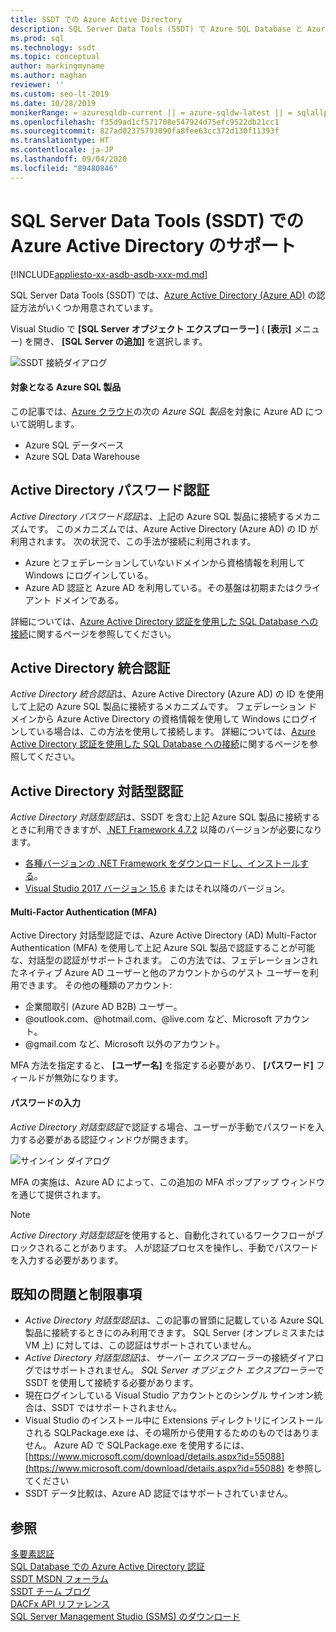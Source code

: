 ```yaml
---
title: SSDT での Azure Active Directory
description: SQL Server Data Tools (SSDT) で Azure SQL Database と Azure SQL Data Warehouse に対して用意されている Azure Active Directory の認証方法について説明します。
ms.prod: sql
ms.technology: ssdt
ms.topic: conceptual
author: markingmyname
ms.author: maghan
reviewer: ''
ms.custom: seo-lt-2019
ms.date: 10/28/2019
monikerRange: = azuresqldb-current || = azure-sqldw-latest || = sqlallproducts-allversions
ms.openlocfilehash: f35d9ad1cf571708e547924d75efc9522db21cc1
ms.sourcegitcommit: 827ad02375793090fa8fee63cc372d130f11393f
ms.translationtype: HT
ms.contentlocale: ja-JP
ms.lasthandoff: 09/04/2020
ms.locfileid: "89480846"
---
```

# <a name="azure-active-directory-support-in-sql-server-data-tools-ssdt"></a>SQL Server Data Tools (SSDT) での Azure Active Directory のサポート

[!INCLUDE[appliesto-xx-asdb-asdb-xxx-md.md](../includes/appliesto-xx-asdb-asdw-xxx-md.md)]

SQL Server Data Tools (SSDT) では、[Azure Active Directory (Azure AD)](https://docs.microsoft.com/azure/active-directory/active-directory-whatis) の認証方法がいくつか用意されています。

Visual Studio で **[SQL Server オブジェクト エクスプローラー]** ( **[表示]** メニュー) を開き、 **[SQL Server の追加]** を選択します。

![SSDT 接続ダイアログ](media/azure-active-directory/interactive.png)

#### <a name="which-azure-sql-products"></a>対象となる Azure SQL 製品

この記事では、[Azure クラウド](https://azure.microsoft.com/)の次の *Azure SQL 製品*を対象に Azure AD について説明します。

- Azure SQL データベース
- Azure SQL Data Warehouse

## <a name="active-directory-password-authentication"></a>Active Directory パスワード認証

*Active Directory パスワード認証*は、上記の Azure SQL 製品に接続するメカニズムです。 このメカニズムでは、Azure Active Directory (Azure AD) の ID が利用されます。 次の状況で、この手法が接続に利用されます。

- Azure とフェデレーションしていないドメインから資格情報を利用して Windows にログインしている。
- Azure AD 認証と Azure AD を利用している。その基盤は初期またはクライアント ドメインである。

詳細については、[Azure Active Directory 認証を使用した SQL Database への接続](https://docs.microsoft.com/azure/sql-database/sql-database-aad-authentication)に関するページを参照してください。  

## <a name="active-directory-integrated-authentication"></a>Active Directory 統合認証

*Active Directory 統合認証*は、Azure Active Directory (Azure AD) の ID を使用して上記の Azure SQL 製品に接続するメカニズムです。 フェデレーション ドメインから Azure Active Directory の資格情報を使用して Windows にログインしている場合は、この方法を使用して接続します。 詳細については、[Azure Active Directory 認証を使用した SQL Database への接続](https://docs.microsoft.com/azure/sql-database/sql-database-aad-authentication)に関するページを参照してください。

## <a name="active-directory-interactive-authentication"></a>Active Directory 対話型認証

*Active Directory 対話型認証*は、SSDT を含む上記 Azure SQL 製品に接続するときに利用できますが、[.NET Framework 4.7.2](https://docs.microsoft.com/dotnet/api/?view=netframework-4.7.2) 以降のバージョンが必要になります。

- [各種バージョンの .NET Framework をダウンロードし、インストールする](https://www.microsoft.com/net/download/all)。
- [Visual Studio 2017 バージョン 15.6](https://docs.microsoft.com/visualstudio/releasenotes/vs2017-relnotes) またはそれ以降のバージョン。

#### <a name="multi-factor-authentication-mfa"></a>Multi-Factor Authentication (MFA)

Active Directory 対話型認証では、Azure Active Directory (AD) Multi-Factor Authentication (MFA) を使用して上記 Azure SQL 製品で認証することが可能な、対話型の認証がサポートされます。 この方法では、フェデレーションされたネイティブ Azure AD ユーザーと他のアカウントからのゲスト ユーザーを利用できます。 その他の種類のアカウント:

- 企業間取引 (Azure AD B2B) ユーザー。
- @outlook.com、@hotmail.com、@live.com など、Microsoft アカウント。
- @gmail.com など、Microsoft 以外のアカウント。

MFA 方法を指定すると、 **[ユーザー名]** を指定する必要があり、 **[パスワード]** フィールドが無効になります。 

#### <a name="password-entry"></a>パスワードの入力

*Active Directory 対話型認証*で認証する場合、ユーザーが手動でパスワードを入力する必要がある認証ウィンドウが開きます。

![サインイン ダイアログ](media/azure-active-directory/sign-in.png)

MFA の実施は、Azure AD によって、この追加の MFA ポップアップ ウィンドウを通じて提供されます。

> [!NOTE]
> *Active Directory 対話型認証*を使用すると、自動化されているワークフローがブロックされることがあります。 人が認証プロセスを操作し、手動でパスワードを入力する必要があります。

## <a name="known-issues-and-limitations"></a>既知の問題と制限事項

- *Active Directory 対話型認証*は、この記事の冒頭に記載している Azure SQL 製品に接続するときにのみ利用できます。 SQL Server (オンプレミスまたは VM 上) に対しては、この認証はサポートされていません。
- *Active Directory 対話型認証*は、*サーバー エクスプローラー*の接続ダイアログではサポートされません。 *SQL Server オブジェクト エクスプローラー*で SSDT を使用して接続する必要があります。
- 現在ログインしている Visual Studio アカウントとのシングル サインオン統合は、SSDT ではサポートされません。
- Visual Studio のインストール中に Extensions ディレクトリにインストールされる SQLPackage.exe は、その場所から使用するためのものではありません。 Azure AD で SQLPackage.exe を使用するには、[https://www.microsoft.com/download/details.aspx?id=55088](https://www.microsoft.com/download/details.aspx?id=55088) を参照してください 
- SSDT データ比較は、Azure AD 認証ではサポートされていません。  


## <a name="see-also"></a>参照  

[多要素認証](https://docs.microsoft.com/azure/sql-database/sql-database-ssms-mfa-authentication)  
[SQL Database での Azure Active Directory 認証](https://docs.microsoft.com/azure/sql-database/sql-database-aad-authentication-configure)  
[SSDT MSDN フォーラム](https://social.msdn.microsoft.com/Forums/sqlserver/home?forum=ssdt)  
[SSDT チーム ブログ](https://docs.microsoft.com/archive/blogs/ssdt/)  
[DACFx API リファレンス](https://msdn.microsoft.com/library/dn645454.aspx)  
[SQL Server Management Studio (SSMS) のダウンロード](../ssms/download-sql-server-management-studio-ssms.md)  
